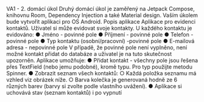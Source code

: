 VA1 - 2. domácí úkol
Druhý domácí úkol je zaměřený na Jetpack Compose, knihovnu Room, Dependency
Injection a také Material design. Vaším úkolem bude vytvořit aplikaci pro OS Android.
Popis aplikace
Aplikace pro evidenci kontaktů. Uživatel si může evidovat svoje kontakty. U každého
kontaktu je evidováno:
● Jméno - povinné pole
● Příjmení - povinné pole
● Telefon - povinné pole
● Typ kontaktu (osobní/pracovní) -povinné pole
● E-mailová adresa - nepovinné pole
V případě, že povinné pole není vyplněno, není možné kontakt přidat do databáze a uživatel
je na tuto skutečnost upozorněn.
Aplikace umožňuje:
● Přidat kontakt - všechny pole jsou řešena přes TextField (nebo jemu podobné),
kromě typu. Pro typ použijte metodu Spinner.
● Zobrazit seznam všech kontaktů:
○ Každá položka seznamu má vzhled viz obrázek níže.
○ Barva kolečka je generovaná hodně ze 6 různých barev (barvy si zvolte podle
vlastního uvážení).
● Aplikace si uchovává stav (seznam kontaktů) i po vypnutí
